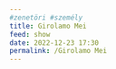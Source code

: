 ```yaml
---
#zenetöri #személy
title: Girolamo Mei
feed: show
date: 2022-12-23 17:30
permalink: /Girolamo Mei
---
```

